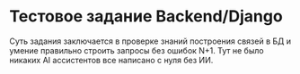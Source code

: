 # Тестовое задание Backend/Django
Суть задания заключается в проверке знаний построения связей в БД и умение правильно строить запросы без ошибок N+1.
Тут не было никаких AI ассистентов все написано с нуля без ИИ.
